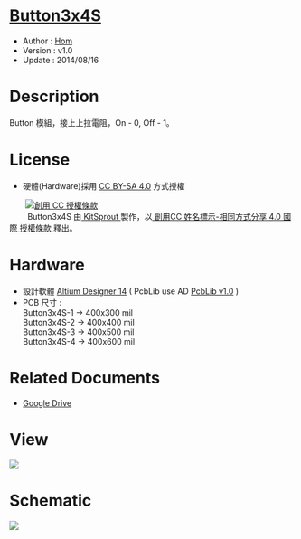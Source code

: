 [Button3x4S](https://github.com/KitSprout/Button3x4S)
========
* Author  : [Hom](https://about.me/Hom)
* Version : v1.0
* Update  : 2014/08/16

Description
========
Button 模組，接上上拉電阻，On - 0, Off - 1。

License
========
* 硬體(Hardware)採用 [CC BY-SA 4.0](http://creativecommons.org/licenses/by-sa/4.0/deed.zh_TW) 方式授權 
  
　　<a rel="license" href="http://creativecommons.org/licenses/by-sa/4.0/deed.zh_TW"><img alt="創用 CC 授權條款" style="border-width:0" src="http://i.creativecommons.org/l/by-sa/3.0/tw/80x15.png" /></a>  
　　<span xmlns:dct="http://purl.org/dc/terms/" property="dct:title"> Button3x4S </span>由<a xmlns:cc="http://creativecommons.org/ns#" href="https://github.com/KitSprout" property="cc:attributionName" rel="cc:attributionURL"> KitSprout </a>製作，以<a rel="license" href="http://creativecommons.org/licenses/by-sa/4.0/deed.zh_TW"> 創用CC 姓名標示-相同方式分享 4.0 國際 授權條款 </a>釋出。  

Hardware
========
* 設計軟體 [Altium Designer 14](http://www.altium.com/en/products/altium-designer) ( PcbLib use AD [PcbLib v1.0](https://github.com/KitSprout/AltiumDesigner_PcbLibrary/releases/tag/v1.0) ) 
* PCB 尺寸 :  
Button3x4S-1 -> 400x300 mil  
Button3x4S-2 -> 400x400 mil  
Button3x4S-3 -> 400x500 mil  
Button3x4S-4 -> 400x600 mil  

Related Documents
========
* [Google Drive](http://goo.gl/YLKalW)

View
========
<img src="https://lh4.googleusercontent.com/-gZdfp9kSO98/U-7G7ftculI/AAAAAAAAKac/C3c4QBqhoEI/s1600/DSC_2412.jpg" />

Schematic
========
<img src="https://lh6.googleusercontent.com/-PKyjcxhZPcw/U-7G80Y0OAI/AAAAAAAAKbA/zYkzjwRjBdE/s1600/Sch_Button3x4S-4.png" />

